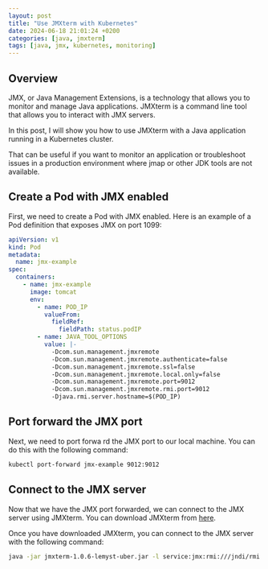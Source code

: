 ```yaml
---
layout: post
title: "Use JMXterm with Kubernetes"
date: 2024-06-18 21:01:24 +0200
categories: [java, jmxterm]
tags: [java, jmx, kubernetes, monitoring]
---
```


## Overview

JMX, or Java Management Extensions, is a technology that allows you to monitor and manage Java applications.
JMXterm is a command line tool that allows you to interact with JMX servers.

In this post, I will show you how to use JMXterm with a Java application running in a Kubernetes cluster.

That can be useful if you want to monitor an application or troubleshoot issues in a production environment where jmap
or other JDK tools are not available.

## Create a Pod with JMX enabled

First, we need to create a Pod with JMX enabled. Here is an example of a Pod definition that exposes JMX on port 1099:

```yaml
apiVersion: v1
kind: Pod
metadata:
  name: jmx-example
spec:
  containers:
    - name: jmx-example
      image: tomcat
      env:
        - name: POD_IP
          valueFrom:
            fieldRef:
              fieldPath: status.podIP
        - name: JAVA_TOOL_OPTIONS
          value: |-
            -Dcom.sun.management.jmxremote
            -Dcom.sun.management.jmxremote.authenticate=false
            -Dcom.sun.management.jmxremote.ssl=false
            -Dcom.sun.management.jmxremote.local.only=false
            -Dcom.sun.management.jmxremote.port=9012
            -Dcom.sun.management.jmxremote.rmi.port=9012
            -Djava.rmi.server.hostname=$(POD_IP)
```

## Port forward the JMX port

Next, we need to port forwa rd the JMX port to our local machine. You can do this with the following command:

```bash
kubectl port-forward jmx-example 9012:9012
```

## Connect to the JMX server

Now that we have the JMX port forwarded, we can connect to the JMX server using JMXterm. You can download JMXterm from
[here](https://github.com/LeMyst/jmxterm/releases/latest).

Once you have downloaded JMXterm, you can connect to the JMX server with the following command:

```bash
java -jar jmxterm-1.0.6-lemyst-uber.jar -l service:jmx:rmi:///jndi/rmi://localhost:9012/jmxrmi
```
